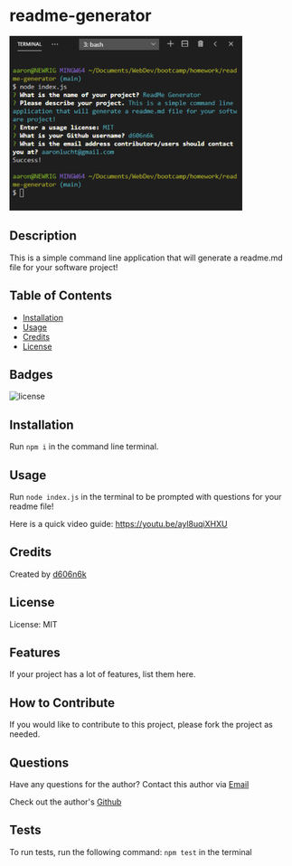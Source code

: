 # readme-generator

![ReadMe Command Line Image](./assets/images/screenshot.png)

## Description
This is a simple command line application that will generate a readme.md file for your software project!
## Table of Contents
- [Installation](#installation)
- [Usage](#usage)
- [Credits](#credits)
- [License](#license)

## Badges
![license](https://img.shields.io/badge/license-MIT-blue)

## Installation
   
Run `npm i` in the command line terminal.
    
## Usage
    
Run `node index.js` in the terminal to be prompted with questions for your readme file!
    
Here is a quick video guide: https://youtu.be/ayl8uqiXHXU
    
## Credits
    
Created by [d606n6k](https://github.com/d606n6k)
    
## License
License: MIT

## Features
If your project has a lot of features, list them here.

## How to Contribute
If you would like to contribute to this project, please fork the project as needed.

## Questions
Have any questions for the author? Contact this author via [Email](mailto:aaronlucht@gmail.com)

Check out the author's [Github](mailto:d606n6k)

## Tests
To run tests, run the following command:
`npm test` in the terminal
